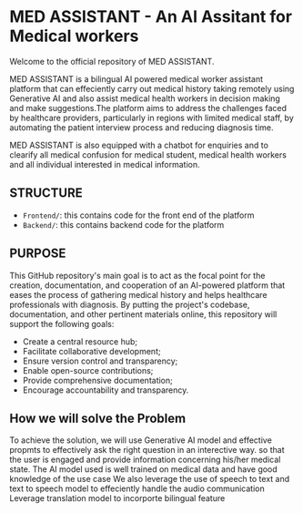 # MED ASSISTANT - An AI Assitant for Medical workers
Welcome to the official repository of MED ASSISTANT. 

MED ASSISTANT is a bilingual AI powered medical worker assistant platform that can effeciently carry out medical history taking remotely using Generative AI and also assist medical health workers in decision making and make suggestions.The platform aims to address the challenges faced by healthcare providers, particularly in regions with limited medical staff, by automating the patient interview process and reducing diagnosis time.


MED ASSISTANT is also equipped with a chatbot for enquiries and to clearify all medical confusion for medical student, medical health workers and all individual interested in medical information.

## STRUCTURE
- `Frontend/`: this contains code for the front end of the platform
- `Backend/`: this contains backend code for the platform


## PURPOSE
This GitHub repository's main goal is to act as the focal point for the creation, documentation, and cooperation of an AI-powered platform that eases the process of gathering medical history and helps healthcare professionals with diagnosis.
By putting the project's codebase, documentation, and other pertinent materials online, this repository will support the following goals: 
- Create a central resource hub;
- Facilitate collaborative development;
- Ensure version control and transparency;
- Enable open-source contributions;
- Provide comprehensive documentation;
- Encourage accountability and transparency.

## How we will solve the Problem
To achieve the solution, we will use Generative AI model and effective propmts to effectively ask the right question in an interective way. so that the user is engaged and provide information concerning his/her medical state.
The AI model used is well trained on medical data and have good knowledge of the use case
We also leverage the use of speech to text and text to speech model to effeciently handle the audio communication
Leverage translation model to incorporte bilingual feature
